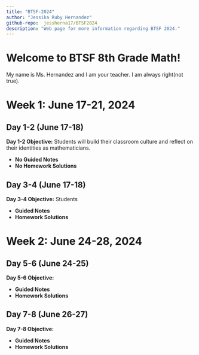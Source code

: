 ```yaml
---
title: "BTSF-2024"
author: "Jessika Ruby Hernandez"
github-repo:  jessherna17/BTSF2024
description: "Web page for more information regarding BTSF 2024."
---
```


# Welcome to BTSF 8th Grade Math! 

My name is Ms. Hernandez and I am your teacher. 
I am always right(not true). 

# Week 1: June 17-21, 2024
## Day 1-2 (June 17-18)
**Day 1-2 Objective:** Students will build their classroom culture and reflect on their identities as mathematicians.
* **No Guided Notes**
* **No Homework Solutions**

## Day 3-4 (June 17-18)
**Day 3-4 Objective:** Students 
* **Guided Notes**
* **Homework Solutions**

# Week 2: June 24-28, 2024
## Day 5-6 (June 24-25)
**Day 5-6 Objective:** 
* **Guided Notes**
* **Homework Solutions**

## Day 7-8 (June 26-27)
**Day 7-8 Objective:** 
* **Guided Notes**
* **Homework Solutions**
